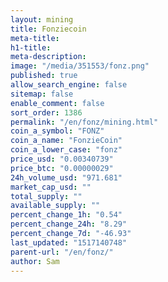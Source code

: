 ```yaml
---
layout: mining
title: Fonziecoin
meta-title: 
h1-title: 
meta-description: 
image: "/media/351553/fonz.png"
published: true
allow_search_engine: false
sitemap: false
enable_comment: false
sort_order: 1386
permalink: "/en/fonz/mining.html"
coin_a_symbol: "FONZ"
coin_a_name: "FonzieCoin"
coin_a_lower_case: "fonz"
price_usd: "0.00340739"
price_btc: "0.00000029"
24h_volume_usd: "971.681"
market_cap_usd: ""
total_supply: ""
available_supply: ""
percent_change_1h: "0.54"
percent_change_24h: "8.29"
percent_change_7d: "-46.93"
last_updated: "1517140748"
parent-url: "/en/fonz/"
author: Sam
---
```


